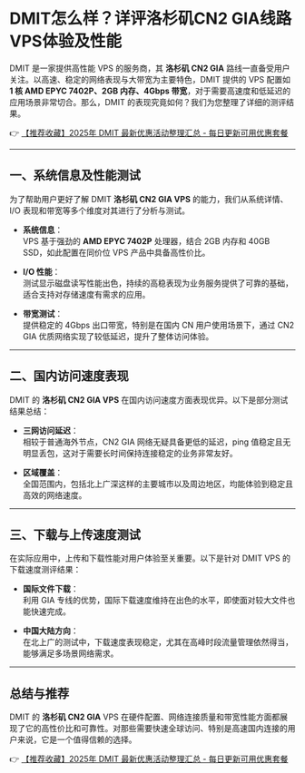 # DMIT怎么样？详评洛杉矶CN2 GIA线路 VPS体验及性能

DMIT 是一家提供高性能 VPS 的服务商，其 **洛杉矶 CN2 GIA** 路线一直备受用户关注。以高速、稳定的网络表现与大带宽为主要特色，DMIT 提供的 VPS 配置如 **1 核 AMD EPYC 7402P、2GB 内存、4Gbps 带宽**，对于需要高速度和低延迟的应用场景非常切合。那么，DMIT 的表现究竟如何？我们为您整理了详细的测评结果。

👉 [【推荐收藏】2025年 DMIT 最新优惠活动整理汇总 - 每日更新可用优惠套餐](https://bit.ly/dmit_coupon)

---

## 一、系统信息及性能测试

为了帮助用户更好了解 DMIT **洛杉矶 CN2 GIA VPS** 的能力，我们从系统详情、I/O 表现和带宽等多个维度对其进行了分析与测试。

- **系统信息**：  
  VPS 基于强劲的 **AMD EPYC 7402P** 处理器，结合 2GB 内存和 40GB SSD，如此配置在同价位 VPS 产品中具备高性价比。

- **I/O 性能**：  
  测试显示磁盘读写性能出色，持续的高稳表现为业务服务提供了可靠的基础，适合支持对存储速度有需求的应用。

- **带宽测试**：  
  提供稳定的 4Gbps 出口带宽，特别是在国内 CN 用户使用场景下，通过 CN2 GIA 优质网络实现了较低延迟，提升了整体访问体验。

---

## 二、国内访问速度表现

DMIT 的 **洛杉矶 CN2 GIA VPS** 在国内访问速度方面表现优异。以下是部分测试结果总结：

- **三网访问延迟**：  
  相较于普通海外节点，CN2 GIA 网络无疑具备更低的延迟，ping 值稳定且无明显丢包，这对于需要长时间保持连接稳定的业务非常友好。

- **区域覆盖**：  
  全国范围内，包括北上广深这样的主要城市以及周边地区，均能体验到稳定且高效的网络速度。

---

## 三、下载与上传速度测试

在实际应用中，上传和下载性能对用户体验至关重要。以下是针对 DMIT VPS 的下载速度测评结果：

- **国际文件下载**：  
  利用 GIA 专线的优势，国际下载速度维持在出色的水平，即使面对较大文件也能快速完成。

- **中国大陆方向**：  
  在北上广的测试中，下载速度表现稳定，尤其在高峰时段流量管理依然得当，能够满足多场景网络需求。

---

## 总结与推荐

DMIT 的 **洛杉矶 CN2 GIA** VPS 在硬件配置、网络连接质量和带宽性能方面都展现了它的高性价比和可靠性。对那些需要快速全球访问、特别是高速国内连接的用户来说，它是一个值得信赖的选择。

👉 [【推荐收藏】2025年 DMIT 最新优惠活动整理汇总 - 每日更新可用优惠套餐](https://bit.ly/dmit_coupon)